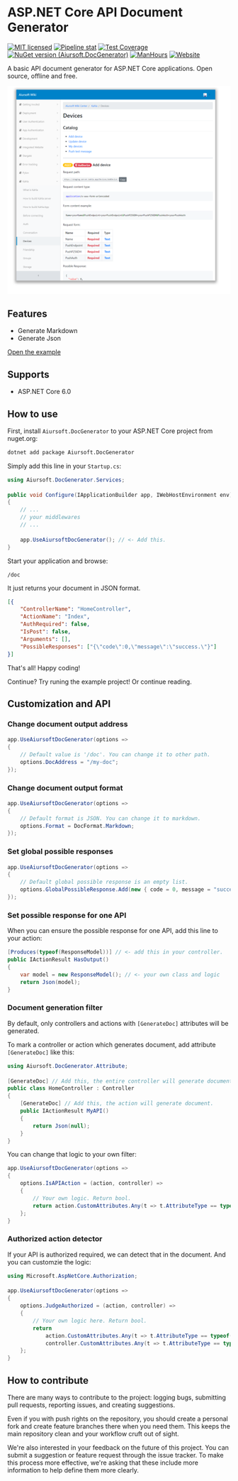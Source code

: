 # ASP.NET Core API Document Generator

[![MIT licensed](https://img.shields.io/badge/license-MIT-blue.svg)](https://gitlab.aiursoft.cn/aiursoft/infrastDocGeneratorructures/-/blob/master/LICENSE)
[![Pipeline stat](https://gitlab.aiursoft.cn/aiursoft/DocGenerator/badges/master/pipeline.svg)](https://gitlab.aiursoft.cn/aiursoft/DocGenerator/-/pipelines)
[![Test Coverage](https://gitlab.aiursoft.cn/aiursoft/DocGenerator/badges/master/coverage.svg)](https://gitlab.aiursoft.cn/aiursoft/DocGenerator/-/pipelines)
[![NuGet version (Aiursoft.DocGenerator)](https://img.shields.io/nuget/v/Aiursoft.DocGenerator.svg)](https://www.nuget.org/packages/Aiursoft.DocGenerator/)
[![ManHours](https://manhours.aiursoft.cn/r/gitlab.aiursoft.cn/aiursoft/docgenerator.svg)](https://gitlab.aiursoft.cn/aiursoft/docgenerator/-/commits/master?ref_type=heads)
[![Website](https://img.shields.io/website?url=https%3A%2F%2Fwiki.aiursoft.com%2F%3Fshow%3Ddirect)](https://wiki.aiursoft.com)

A basic API document generator for ASP.NET Core applications. Open source, offline and free.

<div align=center>
    <img src="./demo.png">
</div>

## Features

* Generate Markdown
* Generate Json

[Open the example](https://wiki.aiursoft.com/Kahla/Devices.md)

## Supports

* ASP.NET Core 6.0

## How to use

First, install `Aiursoft.DocGenerator` to your ASP.NET Core project from nuget.org:

```bash
dotnet add package Aiursoft.DocGenerator
```

Simply add this line in your `Startup.cs`:

```csharp
using Aiursoft.DocGenerator.Services;

public void Configure(IApplicationBuilder app, IWebHostEnvironment env)
{
    // ...
    // your middlewares
    // ...
    
    app.UseAiursoftDocGenerator(); // <- Add this.
}
```

Start your application and browse:

```
/doc
```

It just returns your document in JSON format.

```json
[{
	"ControllerName": "HomeController",
	"ActionName": "Index",
	"AuthRequired": false,
	"IsPost": false,
	"Arguments": [],
	"PossibleResponses": ["{\"code\":0,\"message\":\"success.\"}"]
}]
```

That's all! Happy coding!

Continue? Try runing the example project! Or continue reading.

## Customization and API

### Change document output address

```csharp
app.UseAiursoftDocGenerator(options =>
{
    // Default value is '/doc'. You can change it to other path.
    options.DocAddress = "/my-doc";
});
```

### Change document output format

```csharp
app.UseAiursoftDocGenerator(options =>
{
    // Default format is JSON. You can change it to markdown.
    options.Format = DocFormat.Markdown;
});
```

### Set global possible responses

```csharp
app.UseAiursoftDocGenerator(options =>
{
    // Default global possible response is an empty list.
    options.GlobalPossibleResponse.Add(new { code = 0, message = "success." });
});
```

### Set possible response for one API

When you can ensure the possible response for one API, add this line to your action:

```csharp
[Produces(typeof(ResponseModel))] // <- add this in your controller.
public IActionResult HasOutput()
{
    var model = new ResponseModel(); // <- your own class and logic
    return Json(model);
}
```

### Document generation filter

By default, only controllers and actions with `[GenerateDoc]` attributes will be generated.

To mark a controller or action which generates document, add attribute `[GenerateDoc]` like this:

```csharp
using Aiursoft.DocGenerator.Attribute;

[GenerateDoc] // Add this, the entire controller will generate document.
public class HomeController : Controller
{
    [GenerateDoc] // Add this, the action will generate document.
    public IActionResult MyAPI()
    {
        return Json(null);
    }
}
```

You can change that logic to your own filter:

```csharp
app.UseAiursoftDocGenerator(options =>
{
    options.IsAPIAction = (action, controller) =>
    {
        // Your own logic. Return bool.
        return action.CustomAttributes.Any(t => t.AttributeType == typeof(GenerateDoc));
    };
}
```

### Authorized action detector

If your API is authorized required, we can detect that in the document. And you can customzie the logic:

```csharp
using Microsoft.AspNetCore.Authorization;

app.UseAiursoftDocGenerator(options =>
{
    options.JudgeAuthorized = (action, controller) =>
    {
        // Your own logic here. Return bool.
        return
            action.CustomAttributes.Any(t => t.AttributeType == typeof(AuthorizeAttribute)) ||
            controller.CustomAttributes.Any(t => t.AttributeType == typeof(AuthorizeAttribute));
    };
}
```

## How to contribute

There are many ways to contribute to the project: logging bugs, submitting pull requests, reporting issues, and creating suggestions.

Even if you with push rights on the repository, you should create a personal fork and create feature branches there when you need them. This keeps the main repository clean and your workflow cruft out of sight.

We're also interested in your feedback on the future of this project. You can submit a suggestion or feature request through the issue tracker. To make this process more effective, we're asking that these include more information to help define them more clearly.

